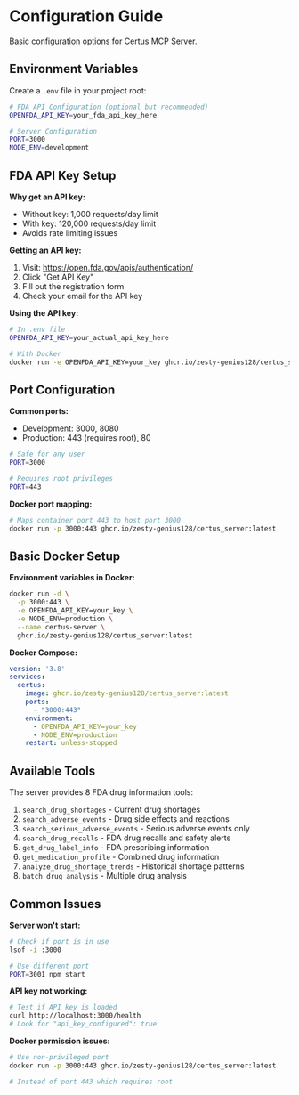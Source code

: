 # Configuration Guide

Basic configuration options for Certus MCP Server.

## Environment Variables

Create a `.env` file in your project root:

```bash
# FDA API Configuration (optional but recommended)
OPENFDA_API_KEY=your_fda_api_key_here

# Server Configuration
PORT=3000
NODE_ENV=development
```

## FDA API Key Setup

**Why get an API key:**

- Without key: 1,000 requests/day limit
- With key: 120,000 requests/day limit
- Avoids rate limiting issues

**Getting an API key:**

1. Visit: <https://open.fda.gov/apis/authentication/>
2. Click "Get API Key"
3. Fill out the registration form
4. Check your email for the API key

**Using the API key:**

```bash
# In .env file
OPENFDA_API_KEY=your_actual_api_key_here

# With Docker
docker run -e OPENFDA_API_KEY=your_key ghcr.io/zesty-genius128/certus_server:latest
```

## Port Configuration

**Common ports:**

- Development: 3000, 8080
- Production: 443 (requires root), 80

```bash
# Safe for any user
PORT=3000

# Requires root privileges
PORT=443
```

**Docker port mapping:**

```bash
# Maps container port 443 to host port 3000
docker run -p 3000:443 ghcr.io/zesty-genius128/certus_server:latest
```

## Basic Docker Setup

**Environment variables in Docker:**

```bash
docker run -d \
  -p 3000:443 \
  -e OPENFDA_API_KEY=your_key \
  -e NODE_ENV=production \
  --name certus-server \
  ghcr.io/zesty-genius128/certus_server:latest
```

**Docker Compose:**

```yaml
version: '3.8'
services:
  certus:
    image: ghcr.io/zesty-genius128/certus_server:latest
    ports:
      - "3000:443"
    environment:
      - OPENFDA_API_KEY=your_key
      - NODE_ENV=production
    restart: unless-stopped
```

## Available Tools

The server provides 8 FDA drug information tools:

1. `search_drug_shortages` - Current drug shortages
2. `search_adverse_events` - Drug side effects and reactions
3. `search_serious_adverse_events` - Serious adverse events only
4. `search_drug_recalls` - FDA drug recalls and safety alerts
5. `get_drug_label_info` - FDA prescribing information
6. `get_medication_profile` - Combined drug information
7. `analyze_drug_shortage_trends` - Historical shortage patterns
8. `batch_drug_analysis` - Multiple drug analysis

## Common Issues

**Server won't start:**

```bash
# Check if port is in use
lsof -i :3000

# Use different port
PORT=3001 npm start
```

**API key not working:**

```bash
# Test if API key is loaded
curl http://localhost:3000/health
# Look for "api_key_configured": true
```

**Docker permission issues:**

```bash
# Use non-privileged port
docker run -p 3000:443 ghcr.io/zesty-genius128/certus_server:latest

# Instead of port 443 which requires root
```
